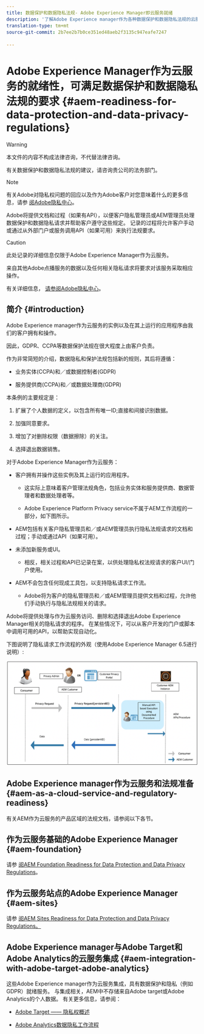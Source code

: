 ```yaml
---
title: 数据保护和数据隐私法规- Adobe Experience Manager即云服务就绪
description: '了解Adobe Experience manager作为各种数据保护和数据隐私法规的云服务支持；包括欧盟一般数据保护规定(GDPR)、加利福尼亚州消费者隐私法以及在将新AEM作为云服务项目实施时如何遵守这些规定。 '
translation-type: tm+mt
source-git-commit: 2b7ee2b7b0ce351ed48aeb2f3135c947eafe7247

---
```



# Adobe Experience Manager作为云服务的就绪性，可满足数据保护和数据隐私法规的要求 {#aem-readiness-for-data-protection-and-data-privacy-regulations}

>[!WARNING]
>
>本文件的内容不构成法律咨询，不代替法律咨询。
>
>有关数据保护和数据隐私法规的建议，请咨询贵公司的法务部门。

>[!NOTE]
>
>有关Adobe对隐私权问题的回应以及作为Adobe客户对您意味着什么的更多信息，请参 [阅Adobe隐私中心](https://www.adobe.com/privacy.html)。

Adobe将提供文档和过程（如果有API），以便客户隐私管理员或AEM管理员处理数据保护和数据隐私请求并帮助客户遵守这些规定。 记录的过程将允许客户手动或通过从外部门户或服务调用API（如果可用）来执行法规要求。

>[!CAUTION]
>
>此处记录的详细信息仅限于Adobe Experience Manager作为云服务。
>
>来自其他Adobe点播服务的数据以及任何相关隐私请求将要求对该服务采取相应操作。
>
>有关详细信息， [请参阅Adobe隐私中心](https://www.adobe.com/privacy.html)。

## 简介 {#introduction}

Adobe Experience manager作为云服务的实例以及在其上运行的应用程序由我们的客户拥有和操作。

因此，GDPR、CCPA等数据保护法规在很大程度上由客户负责。

作为非常简短的介绍，数据隐私和保护法规包括新的规则，其后将遵循：

* 业务实体(CCPA)和／或数据控制者(GDPR)

* 服务提供商(CCPA)和／或数据处理商(GDPR)

本条例的主要规定是：

1. 扩展了个人数据的定义，以包含所有唯一ID;直接和间接识别数据。

2. 加强同意要求。

3. 增加了对删除权限（数据擦除）的关注。

4. 选择退出数据销售。

对于Adobe Experience Manager作为云服务：

* 客户拥有并操作这些实例及其上运行的应用程序。

   * 这实际上意味着客户管理法规角色，包括业务实体和服务提供商、数据管理者和数据处理者等。

   * Adobe Experience Platform Privacy service不属于AEM工作流程的一部分，如下图所示。

* AEM包括有关客户隐私管理员和／或AEM管理员执行隐私法规请求的文档和过程；手动或通过API（如果可用）。

* 未添加新服务或UI。

   * 相反，相关过程和API已记录在案，以供处理隐私权法规请求的客户UI/门户使用。

* AEM不会包含任何现成工具包，以支持隐私请求工作流。

   * Adobe将为客户的隐私管理员和／或AEM管理员提供文档和过程，允许他们手动执行与隐私法规相关的请求。

Adobe将提供处理与作为云服务访问、删除和选择退出Adobe Experience Manager相关的隐私请求的程序。 在某些情况下，可以从客户开发的门户或脚本中调用可用的API，以帮助实现自动化。

下图说明了隐私请求工作流程的外观（使用Adobe Experience Manager 6.5进行说明）:

![数据保护和隐私](assets/data-protection-and-privacy-01.png)

## Adobe Experience manager作为云服务和法规准备 {#aem-as-a-cloud-service-and-regulatory-readiness}

有关AEM作为云服务的产品区域的法规文档，请参阅以下各节。

## 作为云服务基础的Adobe Experience Manager {#aem-foundation}

请参 [阅AEM Foundation Readiness for Data Protection and Data Privacy Regulations](/help/onboarding/data-privacy-and-protection-readiness/foundation-readiness.md)。

## 作为云服务站点的Adobe Experience Manager {#aem-sites}

请参 [阅AEM Sites Readiness for Data Protection and Data Privacy Regulations。](/help/onboarding/data-privacy-and-protection-readiness/sites-readiness.md)

## Adobe Experience manager与Adobe Target和Adobe Analytics的云服务集成 {#aem-integration-with-adobe-target-adobe-analytics}

这些Adobe Experience manager作为云服务集成，具有数据保护和隐私（例如GDPR）就绪服务。 与集成相关，AEM中不存储来自Adobe target或Adobe Analytics的个人数据。
有关更多信息，请参阅：

* [Adobe Target —— 隐私权概述](https://docs.adobe.com/content/help/en/target/using/implement-target/before-implement/privacy/privacy.html)

* [Adobe Analytics数据隐私工作流程](https://docs.adobe.com/content/help/en/analytics/admin/data-governance/an-gdpr-workflow.html)

